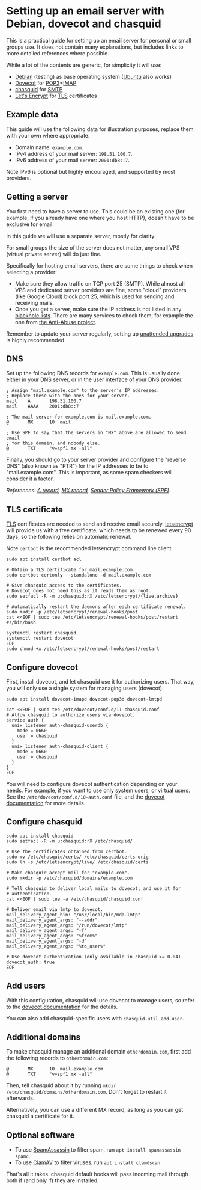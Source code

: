 
# Setting up an email server with Debian, dovecot and chasquid

This is a practical guide for setting up an email server for personal or small
groups use. It does not contain many explanations, but includes links to more
detailed references where possible.

While a lot of the contents are generic, for simplicity it will use:

 - [Debian] \(testing\) as base operating system ([Ubuntu] also works)
 - [Dovecot] for [POP3]+[IMAP]
 - [chasquid] for [SMTP]
 - [Let's Encrypt](letsencrypt) for [TLS] certificates

[Debian]: https://debian.org
[Ubuntu]: https://ubuntu.com
[Dovecot]: https://dovecot.org
[chasquid]: https://blitiri.com.ar/p/chasquid
[letsencrypt]: https://letsencrypt.org
[POP3]: https://en.wikipedia.org/wiki/Post_Office_Protocol
[IMAP]: https://en.wikipedia.org/wiki/Internet_Message_Access_Protocol
[SMTP]: https://en.wikipedia.org/wiki/Simple_Mail_Transfer_Protocol
[TLS]: https://en.wikipedia.org/wiki/Transport_Layer_Security


## Example data

This guide will use the following data for illustration purposes, replace them
with your own where appropriate.

 - Domain name: `example.com`.
 - IPv4 address of your mail server: `198.51.100.7`.
 - IPv6 address of your mail server: `2001:db8::7`.

Note IPv6 is optional but highly encouraged, and supported by most providers.


## Getting a server

You first need to have a server to use. This could be an existing one (for
example, if you already have one where you host HTTP), doesn't have to be
exclusive for email.

In this guide we will use a separate server, mostly for clarity.

For small groups the size of the server does not matter, any small VPS
(virtual private server) will do just fine.

Specifically for hosting email servers, there are some things to check when
selecting a provider:

 - Make sure they allow traffic on TCP port 25 (SMTP). While almost all VPS
   and dedicated server providers are fine, some "cloud" providers (like
   Google Cloud) block port 25, which is used for sending and receiving mails.
 - Once you get a server, make sure the IP address is not listed in any
   [blackhole lists].
   There are many services to check them, for example the one from [the
   Anti-Abuse project].

Remember to update your server regularly, setting up [unattended upgrades] is
highly recommended.

[the Anti-Abuse project]: http://www.anti-abuse.org/multi-rbl-check/
[blackhole lists]: https://en.wikipedia.org/wiki/DNSBL
[unattended upgrades]: https://wiki.debian.org/UnattendedUpgrades


## DNS

Set up the following DNS records for `example.com`.  This is usually done
either in your DNS server, or in the user interface of your DNS provider.

```
; Assign "mail.example.com" to the server's IP addresses.
; Replace these with the ones for your server.
mail    A       198.51.100.7
mail    AAAA    2001:db8::7

; The mail server for example.com is mail.example.com.
@       MX      10  mail

; Use SPF to say that the servers in "MX" above are allowed to send email
; for this domain, and nobody else.
@       TXT     "v=spf1 mx -all"
```

Finally, you should go to your server provider and configure the "reverse DNS"
(also known as "PTR") for the IP addresses to be to "mail.example.com". This
is important, as some spam checkers will consider it a factor.

*References:
[A record](https://en.wikipedia.org/wiki/A_record),
[MX record](https://en.wikipedia.org/wiki/MX_record),
[Sender Policy Framework (SPF)](https://en.wikipedia.org/wiki/Sender_Policy_Framework).*


## TLS certificate

[TLS] certificates are needed to send and receive email securely.
[letsencrypt] will provide us with a free certificate, which needs to be
renewed every 90 days, so the following relies on automatic renewal.

Note `certbot` is the recommended letsencrypt command line client.

```shell
sudo apt install certbot acl

# Obtain a TLS certificate for mail.example.com.
sudo certbot certonly --standalone -d mail.example.com

# Give chasquid access to the certificates.
# Dovecot does not need this as it reads them as root.
sudo setfacl -R -m u:chasquid:rX /etc/letsencrypt/{live,archive}

# Automatically restart the daemons after each certificate renewal.
sudo mkdir -p /etc/letsencrypt/renewal-hooks/post
cat <<EOF | sudo tee /etc/letsencrypt/renewal-hooks/post/restart
#!/bin/bash

systemctl restart chasquid
systemctl restart dovecot
EOF
sudo chmod +x /etc/letsencrypt/renewal-hooks/post/restart
```

[TLS]: https://en.wikipedia.org/wiki/Transport_Layer_Security
[letsencrypt]: https://letsencrypt.org


## Configure dovecot

First, install dovecot, and let chasquid use it for authorizing users. That
way, you will only use a single system for managing users (dovecot).

```shell
sudo apt install dovecot-imapd dovecot-pop3d dovecot-lmtpd

cat <<EOF | sudo tee /etc/dovecot/conf.d/11-chasquid.conf
# Allow chasquid to authorize users via dovecot.
service auth {
  unix_listener auth-chasquid-userdb {
    mode = 0660
    user = chasquid
  }
  unix_listener auth-chasquid-client {
    mode = 0660
    user = chasquid
  }
}
EOF
```

You will need to configure dovecot authentication depending on your needs.
For example, if you want to use only system users, or virtual users.
See the `/etc/dovecot/conf.d/10-auth.conf` file, and the [dovecot
documentation](https://wiki.dovecot.org/HowTo/SimpleVirtualInstall) for more
details.


## Configure chasquid

```shell
sudo apt install chasquid
sudo setfacl -R -m u:chasquid:rX /etc/chasquid/

# Use the certificates obtained from certbot.
sudo mv /etc/chasquid/certs/ /etc/chasquid/certs-orig
sudo ln -s /etc/letsencrypt/live/ /etc/chasquid/certs

# Make chasquid accept mail for "example.com".
sudo mkdir -p /etc/chasquid/domains/example.com

# Tell chasquid to deliver local mails to dovecot, and use it for
# authentication.
cat <<EOF | sudo tee -a /etc/chasquid/chasquid.conf

# Deliver email via lmtp to dovecot.
mail_delivery_agent_bin: "/usr/local/bin/mda-lmtp"
mail_delivery_agent_args: "--addr"
mail_delivery_agent_args: "/run/dovecot/lmtp"
mail_delivery_agent_args: "-f"
mail_delivery_agent_args: "%from%"
mail_delivery_agent_args: "-d"
mail_delivery_agent_args: "%to_user%"

# Use dovecot authentication (only available in chasquid >= 0.04).
dovecot_auth: true
EOF
```

## Add users

With this configuration, chasquid will use dovecot to manage users, so refer
to the [dovecot documentation](https://wiki.dovecot.org/BasicConfiguration)
for the details.

You can also add chasquid-specific users with `chasquid-util add-user`.


## Additional domains

To make chasquid manage an additional domain `otherdomain.com`, first add the
following records to `otherdomain.com`:

```
@       MX      10  mail.example.com
@       TXT     "v=spf1 mx -all"
```

Then, tell chasquid about it by running `mkdir
/etc/chasquid/domains/otherdomain.com`. Don't forget to restart it afterwards.


Alternatively, you can use a different MX record, as long as you can get
chasquid a certificate for it.


## Optional software

- To use [SpamAssassin] to filter spam, run `apt install spamassassin spamc`.
- To use [ClamAV] to filter viruses, run `apt install clamdscan`.

That's all it takes. chasquid default hooks will pass incoming mail through
both if (and only if) they are installed.

[SpamAssassin]: https://spamassassin.apache.org/
[ClamAV]: https://www.clamav.net/

